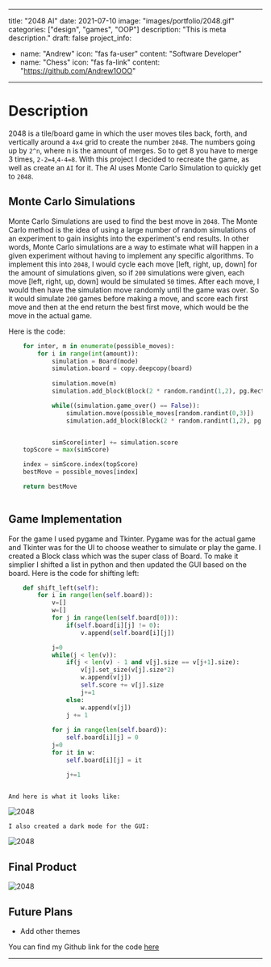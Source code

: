 ---
title: "2048 AI"
date: 2021-07-10
image: "images/portfolio/2048.gif"
categories: ["design", "games", "OOP"]
description: "This is meta description."
draft: false
project_info:
- name: "Andrew"
  icon: "fas fa-user"
  content: "Software Developer"
- name: "Chess"
  icon: "fas fa-link"
  content: "https://github.com/Andrew1OOO"

-----------

# Description
<!--more-->
2048 is a tile/board game in which the user moves tiles back, forth, and vertically around a `4x4` grid to create the number `2048`. The numbers going up by `2^n`, where n is the amount of merges. So to get 8 you have to merge 3 times, `2-2=4`,`4-4=8`. With this project I decided to recreate the game, as well as create an `AI` for it. The AI uses Monte Carlo Simulation to quickly get to `2048`.

## Monte Carlo Simulations

Monte Carlo Simulations are used to find the best move in `2048`. The Monte Carlo method is the idea of using a large number of random simulations of an experiment to gain insights into the experiment's end results. In other words, Monte Carlo simulations are a way to estimate what will happen in a given experiment without having to implement any specific algorithms. To implement this into `2048`, I would cycle each move [left, right, up, down] for the amount of simulations given, so if `200` simulations were given, each move [left, right, up, down] would be simulated `50` times. After each move, I would then have the simulation move randomly until the game was over. So it would simulate `200` games before making a move, and score each first move and then at the end return the best first move, which would be the move in the actual game. 

Here is the code:

```python        
    for inter, m in enumerate(possible_moves):
        for i in range(int(amount)):
            simulation = Board(mode)
            simulation.board = copy.deepcopy(board)
                    
            simulation.move(m)
            simulation.add_block(Block(2 * random.randint(1,2), pg.Rect(0,0, 60, 60), mode))

            while((simulation.game_over() == False)):
                simulation.move(possible_moves[random.randint(0,3)])
                simulation.add_block(Block(2 * random.randint(1,2), pg.Rect(0,0, 60, 60), mode))


            simScore[inter] += simulation.score
    topScore = max(simScore)

    index = simScore.index(topScore)
    bestMove = possible_moves[index]

    return bestMove
    
```




## Game Implementation 

For the game I used pygame and Tkinter. Pygame was for the actual game and Tkinter was for the UI to choose weather to simulate or play the game. I created a Block class which was the super class of Board. To make it simplier I shifted a list in python and then updated the GUI based on the board. Here is the code for shifting left:


```python
    def shift_left(self):
        for i in range(len(self.board)):
            v=[]
            w=[]
            for j in range(len(self.board[0])):
                if(self.board[i][j] != 0):
                    v.append(self.board[i][j])

            j=0
            while(j < len(v)):
                if(j < len(v) - 1 and v[j].size == v[j+1].size):
                    v[j].set_size(v[j].size*2)
                    w.append(v[j])
                    self.score += v[j].size
                    j+=1
                else:
                    w.append(v[j])
                j += 1
                
            for j in range(len(self.board)):
                self.board[i][j] = 0
            j=0
            for it in w:
                self.board[i][j] = it

                j+=1
        
```

    And here is what it looks like:

![2048](https://andrew1ooo.github.io/AndrewWebsite/images/images/20481.png)


    I also created a dark mode for the GUI:

![2048](https://andrew1ooo.github.io/AndrewWebsite/images/images/20482.png)


## Final Product 

![2048](https://andrew1ooo.github.io/AndrewWebsite/images/portfolio/2048.gif) 

## Future Plans
 - Add other themes



You can find my Github link for the code [here](https://github.com/Andrew1OOO/Andrew-Projects)
***
